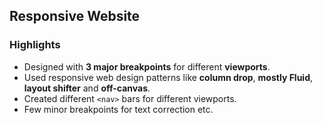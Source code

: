 ## Responsive Website
### Highlights
* Designed with **3 major breakpoints** for different **viewports**.
* Used responsive web design patterns like **column drop**, **mostly Fluid**, **layout shifter** and **off-canvas**.
* Created different `<nav>` bars for different viewports.
* Few minor breakpoints for text correction etc.